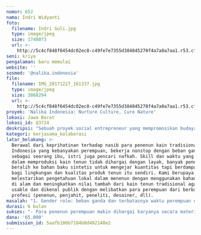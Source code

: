 ```yaml
---
nomor: 652
nama: Indri Widyanti
foto:
  filename: Indri Guli.jpg
  type: image/jpeg
  size: 1748073
  url: >-
    http://5c4cf848f6454dc02ec8-c49fe7e7355d384845270f4a7a0a7aa1.r53.cf2.rackcdn.com/ce9995f9-3876-42e4-961f-e7d453c8daf5/Indri%20Guli.jpg
seni: kriya
pengalaman: baru memulai
website: ''
sosmed: '@nalika.indonesia'
file:
  filename: IMG_20171227_161337.jpg
  type: image/jpeg
  size: 3868294
  url: >-
    http://5c4cf848f6454dc02ec8-c49fe7e7355d384845270f4a7a0a7aa1.r53.cf2.rackcdn.com/f1f6cad4-55a7-4863-b420-37e1d4427280/IMG_20171227_161337.jpg
proyek: 'Nalika Indonesia: Nurture Culture, Cure Nature'
lokasi: Jawa Barat
lokasi_id: Q3724
deskripsi: "Sebuah proyek social entrepreneur yang mempromosikan budaya tenun tradisional ramah lingkungan karya perempuan Indonesia untuk menghasilkan produk interior berkualitas dan mampu bersaing di pasar global dengan memperhatikan ethical (trade) principle: \r\n- fair work: menghormati hak-hak penenun dan mereka yang terlibat dengan memastikan mereka diperlakukan secara adil dan bermartabat, tanpa diskriminasi, tempat kerja yang aman dan sehat, tidak ada pekerja di bawah umur.\r\n- gender and community empowerment: berkontribusi pada kesetaraan gender, pembangunan ekonomi lokal dan sosial masyarakat yang terkena dampak \r\npreserve nature and local knowledge: melestarikan warisan budaya dan pengetahuan lokal yang berkonstribusi pada perbaikan ekosistem, tidak menyebabkan deforestasi atau mengancam biodiversitas, meminimalkan penggunaan energi, air, SDA, produksi limbah, dan mengurangi polusi terhadap air, udara, tanah akibat penggunaan bahan kimia beracun.\r\n- transparency (melakukan kegiatan secara legal dan terbuka dalam komitmen dan kinerja yang berkelanjutan) and tracebiliy: key materials (bahan utama) dalam produk diprioritaskan local based sehingga dapat dengan mudah ditelusuri asal usulnya termasuk siapa saja pekerja yang terlibat\r\n- mutual relations: menjalin hubungan yang saling menguntungkan bagi semua pihak yang terlibat khususnya mereka yang terlibat dalam proses produksi dengan konsumen. Customer dapat mengetahui profil siapa saja yang membuat produk yang dibelinya."
kategori: kerjasama_kolaborasi
latar_belakang: >-
  Berawal dari keprihatinan terhadap nasib para penenun kain tradisional
  Indonesia yang kebanyakan perempuan, bekerja nonstop dengan beban ganda
  sebagai seorang ibu, istri juga pencari nafkah. Skill dan waktu yang digunakan
  dalam memproduksi kain tenun tidak dihargai dengan layak, banyak penenun yang
  beralih ke bahan baku sintetis untuk mengejar kuantitas tapi berdampak buruk
  bagi lingkungan dan kualitas produk tenun itu sendiri. Kami berupaya untuk
  melestarikan pengetahuan lokal dalam menenun dengan menggunakan bahan yang ada
  di alam dan meningkatkan nilai tambah dari kain tenun tradisional agar lebih
  usable dan dikenal publik dengan melibatkan para perempuan dari berbagai
  profesi (penenun, penjahit, peneliti, desainer, dll).
masalah: "1. Gender role: beban ganda dan terbatasnya waktu perempuan dalam menghasilkan karya\r\n2. Sosial ekonomi: rendahnya penghargaan terhadap karya perempuan (tenun dan produk turunannya) \r\nkolaborasi antar perempuan lintas profesi dan generasi\r\n3. Lingkungan: karena penggunaan pewarna kimia, hal ini terkait no.1&2 sehingga penenun memilih untuk mengejar kuantitas produksi dengan waktu singkat\r\n4. Budaya: pengetahuan lokal tentang menenun dan penggunaan pewarna alami dari tanaman sekitar kini semakin langka bahkan hampir punah. Beberapa desain tenun bahkan terancam hilang karena tidak diturunkan ke generasi berikutnya. Banyak generasi muda yang lebih memilih untuk menjadi buruh atau pekerjaan lain di kota (terkait no.2)."
durasi: 6 bulan
sukses: "- Para penenun perempuan makin dihargai karyanya secara materil, moril, dan memiliki rasa bangga thd diri sendiri karena telah melestarikan budaya sekaligus menjaga alam. \r\n- Jam kerja disesuaikan dengan kegiatan dan peran perempuan sebagai istri/ibu, no exploitation or child labor! → klo bisa pastiin si penenun ga ada yg di usia sekolah\r\n- Orang-orang yang terlibat di dalam proyek (pengrajin, penjahit, desainer, admin) lebih berdaya secara ekonomi, mandiri dalam relasi domestik dan sosial, \r\n- Publik nasional dan internasional lebih mengenal karya tenun indonesia yang mempunyai nilai tambah ramah lingkungan, pemberdayaan perempuan dan kualitas produk yang tinggi juga desain yang unik."
dana: '65.000'
submission_id: 5aafb100b7184b0d492148e2
---
```

